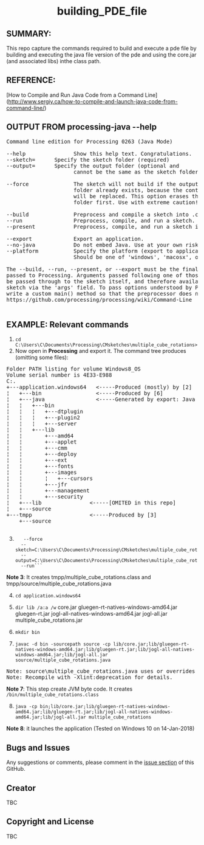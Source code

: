  <h1 align="center"> building_PDE_file</h1>


## SUMMARY:
This repo capture the commands required to build and execute a pde file by building and executing
the java file version of the pde and using the core.jar (and associated libs) inthe class path.


## REFERENCE:
[How to Compile and Run Java Code from a Command Line] (http://www.sergiy.ca/how-to-compile-and-launch-java-code-from-command-line/)


## OUTPUT FROM processing-java --help

<pre>
Command line edition for Processing 0263 (Java Mode)

--help               Show this help text. Congratulations.
--sketch=<name>      Specify the sketch folder (required)
--output=<name>      Specify the output folder (optional and
                     cannot be the same as the sketch folder.)

--force              The sketch will not build if the output
                     folder already exists, because the contents
                     will be replaced. This option erases the
                     folder first. Use with extreme caution!

--build              Preprocess and compile a sketch into .class files.
--run                Preprocess, compile, and run a sketch.
--present            Preprocess, compile, and run a sketch in presentation mode.

--export             Export an application.
--no-java            Do not embed Java. Use at your own risk!
--platform           Specify the platform (export to application only).
                     Should be one of 'windows', 'macosx', or 'linux'.

The --build, --run, --present, or --export must be the final parameter
passed to Processing. Arguments passed following one of those four will
be passed through to the sketch itself, and therefore available to the
sketch via the 'args' field. To pass options understood by PApplet.main(),
write a custom main() method so that the preprocessor does not add one.
https://github.com/processing/processing/wiki/Command-Line

</pre>

## EXAMPLE:  Relevant commands

1.  `cd C:\Users\C\Documents\Processing\CMsketches\multiple_cube_rotations>`
2.  Now open in **Processing** and export it. The command tree produces (omitting some files): 

<pre>
Folder PATH listing for volume Windows8_OS
Volume serial number is 4E33-E988
C:.
+---application.windows64   <-----Produced (mostly) by [2]
¦   +---bin                 <-----Produced by [6]
¦   +---java                <-----Generated by export: Java libs [OMITED in this repo]
¦   ¦   +---bin             
¦   ¦   ¦   +---dtplugin
¦   ¦   ¦   +---plugin2
¦   ¦   ¦   +---server
¦   ¦   +---lib
¦   ¦       +---amd64
¦   ¦       +---applet
¦   ¦       +---cmm
¦   ¦       +---deploy
¦   ¦       +---ext
¦   ¦       +---fonts
¦   ¦       +---images
¦   ¦       ¦   +---cursors
¦   ¦       +---jfr
¦   ¦       +---management
¦   ¦       +---security
¦   +---lib               <-----[OMITED in this repo]
¦   +---source
+---tmpp                  <-----Produced by [3]
    +---source

</pre>

3. ```C:\Users\C\Documents\Processing\CMsketches\multiple_cube_rotations>processing-java
      --force 
     --sketch=C:\Users\C\Documents\Processing\CMsketches\multiple_cube_rotations 
     --output=C:\Users\C\Documents\Processing\CMsketches\multiple_cube_rotations\tmpp 
     --run```

**Note 3**: It creates tmpp/multiple_cube_rotations.class and tmpp/source/multiple_cube_rotations.java

4. `cd application.windows64`

5. `dir lib /a:a /w`
core.jar  gluegen-rt-natives-windows-amd64.jar   gluegen-rt.jar  jogl-all-natives-windows-amd64.jar jogl-all.jar multiple_cube_rotations.jar

6. `mkdir bin`

7. `javac -d bin -sourcepath source -cp lib/core.jar;lib/gluegen-rt-natives-windows-amd64.jar;lib/gluegen-rt.jar;lib/jogl-all-natives-windows-amd64.jar;lib/jogl-all.jar source/multiple_cube_rotations.java`

<pre>
Note: source\multiple_cube_rotations.java uses or overrides a deprecated API.
Note: Recompile with -Xlint:deprecation for details.
</pre> 

**Note 7**: This step create JVM byte code. It creates `/bin/multiple_cube_rotations.class`

8. `java -cp bin;lib/core.jar;lib/gluegen-rt-natives-windows-amd64.jar;lib/gluegen-rt.jar;lib/jogl-all-natives-windows-amd64.jar;lib/jogl-all.jar multiple_cube_rotations`

**Note 8**: it launches the application (Tested on Windows 10 on 14-Jan-2018)


## Bugs and Issues

Any suggestions or comments, please comment in the [issue section](https://github.com/kfrajer/cornerDetector/issues) of this GitHub.

## Creator

TBC

## Copyright and License

TBC
